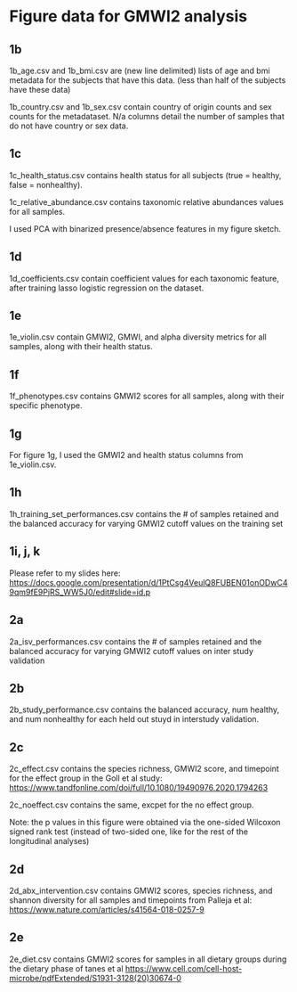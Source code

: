 # Figure data for GMWI2 analysis

## 1b

1b_age.csv and 1b_bmi.csv are (new line delimited) lists of age and bmi metadata for the subjects that have this data. (less than half of the subjects have these data)

1b_country.csv and 1b_sex.csv contain country of origin counts and sex counts for the metadataset. N/a columns detail the number of samples that do not have country or sex data.

## 1c

1c_health_status.csv contains health status for all subjects (true = healthy, false = nonhealthy). 

1c_relative_abundance.csv contains taxonomic relative abundances values for all samples. 

I used PCA with binarized presence/absence features in my figure sketch.

## 1d

1d_coefficients.csv contain coefficient values for each taxonomic feature, after training lasso logistic regression on the dataset.

## 1e

1e_violin.csv contain GMWI2, GMWI, and alpha diversity metrics for all samples, along with their health status.

## 1f

1f_phenotypes.csv contains GMWI2 scores for all samples, along with their specific phenotype.

## 1g

For figure 1g, I used the GMWI2 and health status columns from 1e_violin.csv.

## 1h

1h_training_set_performances.csv contains the # of samples retained and the balanced accuracy for varying GMWI2 cutoff values on the training set

## 1i, j, k

Please refer to my slides here:
https://docs.google.com/presentation/d/1PtCsg4VeulQ8FUBEN01onODwC49qm9fE9PjRS_WW5J0/edit#slide=id.p

## 2a

2a_isv_performances.csv contains the # of samples retained and the balanced accuracy for varying GMWI2 cutoff values on inter study validation

## 2b

2b_study_performance.csv contains the balanced accuracy, num healthy, and num nonhealthy for each held out stuyd in interstudy validation.

## 2c

2c_effect.csv contains the species richness, GMWI2 score, and timepoint for the effect group in the Goll et al study: https://www.tandfonline.com/doi/full/10.1080/19490976.2020.1794263

2c_noeffect.csv contains the same, excpet for the no effect group.

Note: the p values in this figure were obtained via the one-sided Wilcoxon signed rank test (instead of two-sided one, like for the rest of the longitudinal analyses)

## 2d

2d_abx_intervention.csv contains GMWI2 scores, species richness, and shannon diversity for all samples and timepoints from Palleja et al: https://www.nature.com/articles/s41564-018-0257-9

## 2e

2e_diet.csv contains GMWI2 scores for samples in all dietary groups during the dietary phase of tanes et al https://www.cell.com/cell-host-microbe/pdfExtended/S1931-3128(20)30674-0
